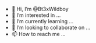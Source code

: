 - 👋 Hi, I’m @Bt3xWildboy
- 👀 I’m interested in ...
- 🌱 I’m currently learning ...
- 💞️ I’m looking to collaborate on ...
- 📫 How to reach me ...

<!---
Bt3xWildboy/Bt3xWildboy is a ✨ special ✨ repository because its `README.md` (this file) appears on your GitHub profile.
You can click the Preview link to take a look at your changes.
--->
